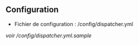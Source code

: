 Configuration
------------
* Fichier de configuration : /config/dispatcher.yml

*voir /config/dispatcher.yml.sample*

